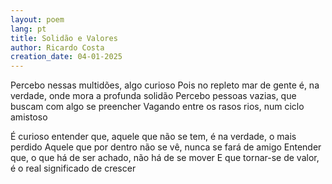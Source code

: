 ```yaml
---
layout: poem
lang: pt
title: Solidão e Valores
author: Ricardo Costa
creation_date: 04-01-2025
---
```


Percebo nessas multidões, algo curioso
Pois no repleto mar de gente é, na verdade, onde mora a profunda solidão
Percebo pessoas vazias, que buscam com algo se preencher
Vagando entre os rasos rios, num ciclo amistoso

É curioso entender que, aquele que não se tem, é na verdade, o mais perdido
Aquele que por dentro não se vê, nunca se fará de amigo
Entender que, o que há de ser achado, não há de se mover
E que tornar-se de valor, é o real significado de crescer
